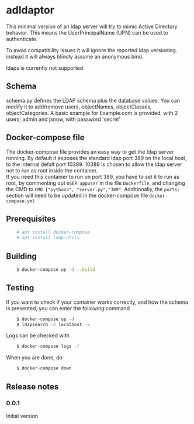 # adldaptor

This minimal version of an ldap server will try to mimic Active Directory behavior. This means the UserPrincipalName (UPN) can be used to authenticate.

To avoid compatibility issues it will ignore the reported ldap versioning. instead it will always blindly assume an anonymous bind.

ldaps is currently not supported

## Schema

schema.py defines the LDAP schema plus the database values. You can modify it to add/remove users, objectNames, objectClasses, objectCategories. A basic example for Example.com is provided, with 2 users; admin and jsnow, with password 'secret'

## Docker-compose file

The docker-compose file provides an easy way to get the ldap server running. By default it exposes the standard ldap port 389 on the local host, to the internal defalt port 10389. 10389 is chosen to allow the ldap server not to run as root inside the container.  
If you need this container to run on port 389, you have to set it to run as root, by commenting out `USER appuser` in the file `Dockerfile`, and changing the CMD to `CMD ["python3", "server.py","389"`. Additionally, the `ports:` section will need to be updated in the docker-compose file `docker-compose.yml`

## Prerequisites

```bash
    # apt install docker-compose
    # apt install ldap-utils
```

## Building

```bash
    $ docker-compose up -d --build
```

## Testing

If you want to check if your container works correctly, and how the schema is presented, you can enter the following command

```bash
    $ docker-compose up -d
    $ ldapsearch -h localhost -x
```

Logs can be checked with

```bash
    $ docker-compose logs -f
```

When you are done, do

```bash
    $ docker-compose down
```

## Release notes
### 0.0.1
Initial version


